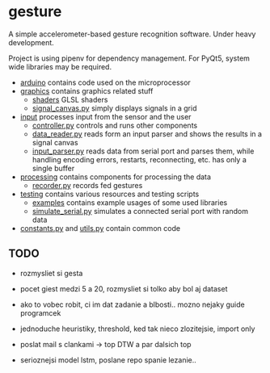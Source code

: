 # gesture

A simple accelerometer-based gesture recognition software.
Under heavy development.

Project is using pipenv for dependency management.
For PyQt5, system wide libraries may be required.

- [arduino](arduino) contains code used on the microprocessor
- [graphics](graphics) contains graphics related stuff
    - [shaders](graphics/shaders) GLSL shaders
    - [signal_canvas.py](graphics/simple_canvas.py) simply displays signals in a grid
- [input](input) processes input from the sensor and the user
    - [controller.py](input/controller.py) controls and runs other components
    - [data_reader.py](input/buffered_data_router.py) reads form an input parser and shows
      the results in a signal canvas
    - [input_parser.py](input/serial_port_parser.py) reads data from serial port and parses them,
      while handling encoding errors, restarts, reconnecting, etc. has only a single buffer
- [processing](processing) contains components for processing the data
    - [recorder.py](processing/recording_consumer.py) records fed gestures
- [testing](testing) contains various resources and testing scripts
    - [examples](testing/examples) contains example usages of some used libraries
    - [simulate_serial.py](testing/simulate_serial.py) simulates a connected serial port
      with random data
- [constants.py](constants.py) and [utils.py](utils.py) contain common code
   
   
   
## TODO

    
- rozmysliet si gesta
- pocet giest medzi 5 a 20, rozmysliet si tolko aby bol aj dataset
- ako to vobec robit, ci im dat zadanie a blbosti.. 
  mozno nejaky guide programcek

- jednoduche heuristiky, threshold, ked tak nieco zlozitejsie, import only
- poslat mail s clankami -> top DTW a par dalsich top

- serioznejsi model lstm, poslane repo spanie lezanie..


